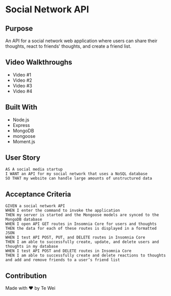 # Social Network API

## Purpose
An API for a social network web application where users can share their thoughts, react to friends' thoughts, and create a friend list. 

## Video Walkthroughs
* Video #1
* Video #2
* Video #3
* Video #4

## Built With
* Node.js
* Express
* MongoDB
* mongoose
* Moment.js

## User Story

```
AS A social media startup
I WANT an API for my social network that uses a NoSQL database
SO THAT my website can handle large amounts of unstructured data
```

## Acceptance Criteria

```
GIVEN a social network API
WHEN I enter the command to invoke the application
THEN my server is started and the Mongoose models are synced to the MongoDB database
WHEN I open API GET routes in Insomnia Core for users and thoughts
THEN the data for each of these routes is displayed in a formatted JSON
WHEN I test API POST, PUT, and DELETE routes in Insomnia Core
THEN I am able to successfully create, update, and delete users and thoughts in my database
WHEN I test API POST and DELETE routes in Insomnia Core
THEN I am able to successfully create and delete reactions to thoughts and add and remove friends to a user’s friend list
```

## Contribution
Made with ❤️ by Te Wei
